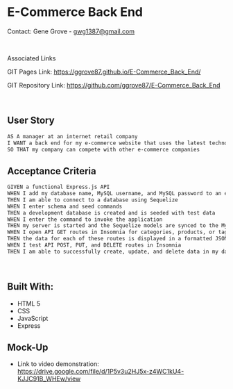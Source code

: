 # E-Commerce Back End

Contact: Gene Grove - gwg1387@gmail.com

<br>

Associated Links

GIT Pages Link: https://ggrove87.github.io/E-Commerce_Back_End/

GIT Repository Link: https://github.com/ggrove87/E-Commerce_Back_End

<br>

## User Story

```md
AS A manager at an internet retail company
I WANT a back end for my e-commerce website that uses the latest technologies
SO THAT my company can compete with other e-commerce companies
```

## Acceptance Criteria

```md
GIVEN a functional Express.js API
WHEN I add my database name, MySQL username, and MySQL password to an environment variable file
THEN I am able to connect to a database using Sequelize
WHEN I enter schema and seed commands
THEN a development database is created and is seeded with test data
WHEN I enter the command to invoke the application
THEN my server is started and the Sequelize models are synced to the MySQL database
WHEN I open API GET routes in Insomnia for categories, products, or tags
THEN the data for each of these routes is displayed in a formatted JSON
WHEN I test API POST, PUT, and DELETE routes in Insomnia
THEN I am able to successfully create, update, and delete data in my database
```


<br>

## Built With:

* HTML 5
* CSS
* JavaScript
* Express


## Mock-Up


* Link to video demonstration: https://drive.google.com/file/d/1P5v3u2HJ5x-z4WC1kU4-KJJC91B_WHEw/view